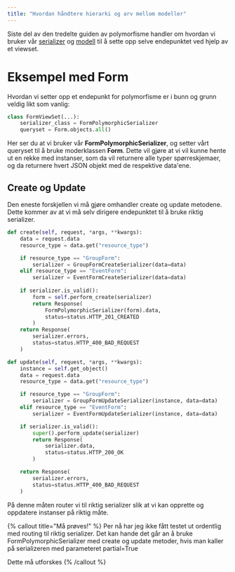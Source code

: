 ```yaml
---
title: "Hvordan håndtere hierarki og arv mellom modeller"
---
```


Siste del av den tredelte guiden av polymorfisme handler om hvordan vi bruker vår [serializer](/docs/lepton/serializers/polymorphic) og [modell](/docs/lepton/models/polymorphic) til å sette opp selve endepunktet ved hjelp av et viewset.

# Eksempel med Form
Hvordan vi setter opp et endepunkt for polymorfisme er i bunn og grunn veldig likt som vanlig:

```python
class FormViewSet(...):
    serializer_class = FormPolymorphicSerializer
    queryset = Form.objects.all()
```

Her ser du at vi bruker vår **FormPolymorphicSerializer**, og setter vårt queryset til å bruke moderklassen **Form**. Dette vil gjøre at vi vil kunne hente ut en rekke med instanser, som da vil returnere alle typer spørreskjemaer, og da returnere hvert JSON objekt med de respektive data'ene.

## Create og Update
Den eneste forskjellen vi må gjøre omhandler create og update metodene. Dette kommer av at vi må selv dirigere endepunktet til å bruke riktig serializer.

```python
def create(self, request, *args, **kwargs):
    data = request.data
    resource_type = data.get("resource_type")

    if resource_type == "GroupForm":
        serializer = GroupFormCreateSerializer(data=data)
    elif resource_type == "EventForm":
        serializer = EventFormCreateSerializer(data=data)
    
    if serializer.is_valid():
        form = self.perform_create(serializer)
        return Response(
            FormPolymorphicSerializer(form).data,
            status=status.HTTP_201_CREATED
        )
    return Response(
        serializer.errors,
        status=status.HTTP_400_BAD_REQUEST
    )

def update(self, request, *args, **kwargs):
    instance = self.get_object()
    data = request.data
    resource_type = data.get("resource_type")

    if resource_type == "GroupForm":
        serializer = GroupFormUpdateSerializer(instance, data=data)
    elif resource_type == "EventForm":
        serializer = EventFormUpdateSerializer(instance, data=data)

    if serializer.is_valid():
        super().perform_update(serializer)
        return Response(
            serializer.data,
            status=status.HTTP_200_OK
        )

    return Response(
        serializer.errors,
        status=status.HTTP_400_BAD_REQUEST
    )
```

På denne måten router vi til riktig serializer slik at vi kan opprette og oppdatere instanser på riktig måte.

{% callout title="Må prøves!" %}
Per nå har jeg ikke fått testet ut ordentlig med routing til riktig serializer. Det kan hande det går an å bruke FormPolymorphicSerializer med create og update metoder, hvis man kaller på serializeren med parameteret partial=True

Dette må utforskes
{% /callout %}